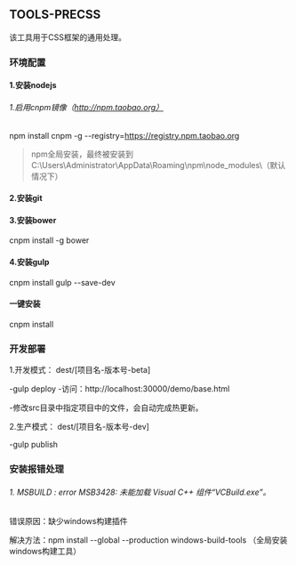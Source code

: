 ## TOOLS-PRECSS

该工具用于CSS框架的通用处理。



### 环境配置

#### 1.安装nodejs

######  1.启用cnpm镜像（http://npm.taobao.org）

npm install cnpm -g --registry=https://registry.npm.taobao.org

>  npm全局安装，最终被安装到C:\Users\Administrator\AppData\Roaming\npm\node_modules\（默认情况下）

#### 2.安装git

#### 3.安装bower

cnpm install -g bower

#### 4.安装gulp

cnpm install gulp --save-dev

#### 一键安装

cnpm install



### 开发部署

1.开发模式： dest/[项目名-版本号-beta]

-gulp deploy
-访问：http://localhost:30000/demo/base.html

-修改src目录中指定项目中的文件，会自动完成热更新。

2.生产模式： dest/[项目名-版本号-dev]

-gulp publish



### 安装报错处理

###### 1. MSBUILD : error MSB3428: 未能加载 Visual C++ 组件“VCBuild.exe”。

错误原因：缺少windows构建插件

解决方法：npm install --global --production windows-build-tools  （全局安装windows构建工具）



